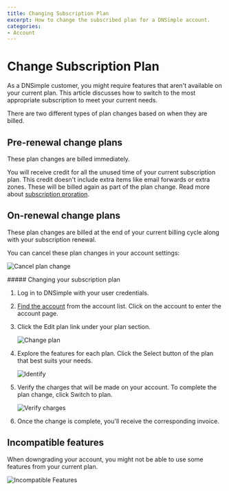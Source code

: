 ```yaml
---
title: Changing Subscription Plan
excerpt: How to change the subscribed plan for a DNSimple account.
categories:
- Account
---
```


# Change Subscription Plan

As a DNSimple customer, you might require features that aren't available on your current plan. This article discusses how to switch to the most appropriate subscription to meet your current needs.

There are two different types of plan changes based on when they are billed.

## Pre-renewal change plans

These plan changes are billed immediately.

You will receive credit for all the unused time of your current subscription plan. This credit doesn't include extra items like email forwards or extra zones. These will be billed again as part of the plan change. Read more about [subscription proration](/articles/understanding-invoice).

## On-renewal change plans

These plan changes are billed at the end of your current billing cycle along with your subscription renewal.

You can cancel these plan changes in your account settings:

![Cancel plan change](/files/account-billing-cancel-plan-change.png)

<div class="section-steps" markdown="1">
##### Changing your subscription plan

1.  Log in to DNSimple with your user credentials.
1.  [Find the account](https://dnsimple.com/user) from the account list. Click on the account to enter the account page.
1.  Click the <label>Edit plan</label> link under your plan section.

    ![Change plan](/files/account-billing-change-plan-link.png)

1.  Explore the features for each plan. Click the <label>Select</label> button of the plan that best suits your needs.

    ![Identify](/files/change-plan-2.png)

1.  Verify the charges that will be made on your account. To complete the plan change, click <label>Switch to plan</label>.

    ![Verify charges](/files/change-plan-3.png)

1.  Once the change is complete, you'll receive the corresponding invoice.

</div>

## Incompatible features

When downgrading your account, you might not be able to use some features from your current plan.

![Incompatible Features](/files/account-billing-incompatible-features.png)
